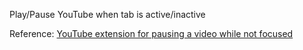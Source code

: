 Play/Pause YouTube when tab is active/inactive

Reference: [YouTube extension for pausing a video while not focused](https://www.reddit.com/r/chrome_extensions/comments/u9obto/youtube_extension_for_pausing_a_video_while_not/)
